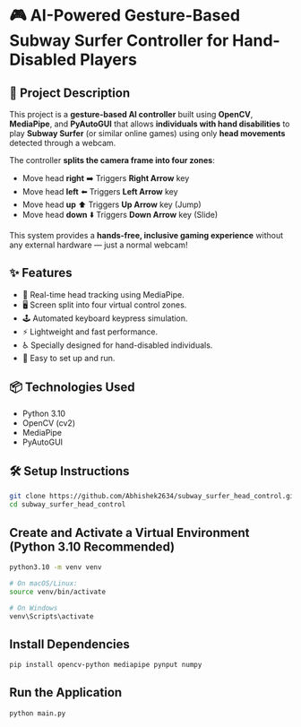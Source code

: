 # 🎮 AI-Powered Gesture-Based Subway Surfer Controller for Hand-Disabled Players


## 📜 Project Description

This project is a **gesture-based AI controller** built using **OpenCV**, **MediaPipe**, and **PyAutoGUI** that allows **individuals with hand disabilities** to play **Subway Surfer** (or similar online games) using only **head movements** detected through a webcam.

The controller **splits the camera frame into four zones**:
- Move head **right** ➡️ Triggers **Right Arrow** key
- Move head **left** ⬅️ Triggers **Left Arrow** key
- Move head **up** ⬆️ Triggers **Up Arrow** key (Jump)
- Move head **down** ⬇️ Triggers **Down Arrow** key (Slide)

This system provides a **hands-free, inclusive gaming experience** without any external hardware — just a normal webcam!


## ✨ Features

- 🎥 Real-time head tracking using MediaPipe.
- 🖥️ Screen split into four virtual control zones.
- 🕹️ Automated keyboard keypress simulation.
- ⚡ Lightweight and fast performance.
- ♿ Specially designed for hand-disabled individuals.
- 🚀 Easy to set up and run.


## 📦 Technologies Used

- Python 3.10
- OpenCV (cv2)
- MediaPipe
- PyAutoGUI


## 🛠️ Setup Instructions

```bash
git clone https://github.com/Abhishek2634/subway_surfer_head_control.git
cd subway_surfer_head_control
```

## Create and Activate a Virtual Environment (Python 3.10 Recommended)
```bash
python3.10 -m venv venv

# On macOS/Linux:
source venv/bin/activate

# On Windows
venv\Scripts\activate
```

## Install Dependencies
```bash 
pip install opencv-python mediapipe pynput numpy
```

## Run the Application
``` bash 
python main.py
```

